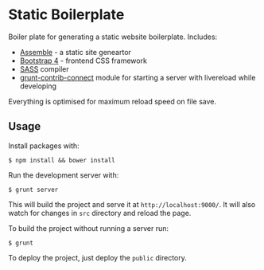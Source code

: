 # Static Boilerplate
Boiler plate for generating a static website boilerplate. Includes: 
 - [Assemble](http://assemble.io/) - a static site geneartor
 - [Bootstrap 4](http://v4-alpha.getbootstrap.com/) - frontend CSS framework
 - [SASS](http://sass-lang.com) compiler
 - [grunt-contrib-connect](https://github.com/gruntjs/grunt-contrib-connect) module for starting a server with livereload while developing

Everything is optimised for maximum reload speed on file save.

## Usage
Install packages with:
```shell
$ npm install && bower install
```

Run the development server with:
```shell
$ grunt server
```
This will build the project and serve it at `http://localhost:9000/`. It will also watch for changes in `src` directory and reload the page.

To build the project without running a server run:
```shell
$ grunt
```

To deploy the project, just deploy the `public` directory.
